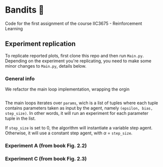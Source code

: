 # Bandits :slot_machine:
Code for the first assignment of the course IIC3675 - Reinforcement Learning

## Experiment replication
To replicate reported plots, first clone this repo and then run `Main.py`.
Depending on the experiment you're replicating, you need to make some minor changes to `Main.py`, details below.
### General info

We refactor the main loop implementation, wrapping the orgin
```

```
The main loops iterates over `params`, wich is a list of tuples where each tuple contains parameters taken as input by the agent, namely `(epsilon, bias, step_size)`. In other words, it will run an experiment for each parameter tuple in the list.

If `step_size` is set to  0, the algorithm will instantiate a variable step agent. Otherwise, it will use a constant step agent, with $\alpha$ = `step_size`.

### Experiment A  (from book Fig. 2.2)

### Experiment C (from book Fig. 2.3)
